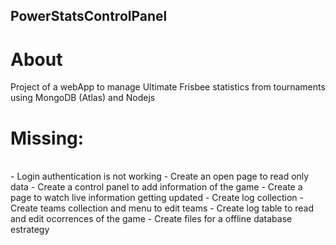 ## PowerStatsControlPanel
# About
Project of a webApp to manage Ultimate Frisbee statistics from tournaments
using MongoDB (Atlas) and Nodejs
<br>

# Missing: 
<br>
- Login authentication is not working 
- Create an open page to read only data
- Create a control panel to add information of the game
- Create a page to watch live information getting updated
- Create log collection 
- Create teams collection and menu to edit teams
- Create log table to read and edit ocorrences of the game
- Create files for a offline database estrategy

